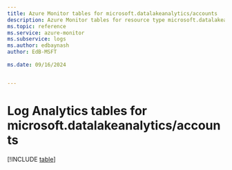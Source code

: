 ```yaml
---
title: Azure Monitor tables for microsoft.datalakeanalytics/accounts
description: Azure Monitor tables for resource type microsoft.datalakeanalytics/accounts
ms.topic: reference
ms.service: azure-monitor
ms.subservice: logs
ms.author: edbaynash
author: EdB-MSFT
   
ms.date: 09/16/2024


---
```


# Log Analytics tables for microsoft.datalakeanalytics/accounts  

[!INCLUDE [table](~/reusable-content/ce-skilling/azure/includes/azure-monitor/reference/tables/microsoft-datalakeanalytics_accounts-include.md)]


